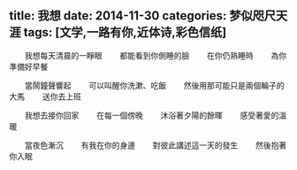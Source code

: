 title: 我想
date: 2014-11-30
categories: 梦似咫尺天涯
tags: [文学,一路有你,近体诗,彩色信纸]
---
　　我想每天清晨的一睜眼
　　都能看到你側睡的臉
　　在你仍熟睡時
　　為你準備好早餐

　　當鬧鐘聲響起
　　可以叫醒你洗漱、吃飯
　　然後用那可能只是兩個輪子的大馬
　　送你去上班

　　我想去接你回家
　　在每一個傍晚
　　沐浴著夕陽的餘暉
　　感受著愛的溫暖

　　當夜色漸沉
　　有我在你的身邊
　　對彼此講述這一天的發生
　　然後抱著你入眠